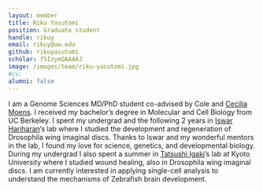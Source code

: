 ```yaml
---
layout: member
title: Riku Yasutomi
position: Graduate student
handle: rikuy
email: rikuy@uw.edu
github: rikuyasutomi
scholar: f5IzymQAAAAJ
image: /images/team/riku-yasutomi.jpg
#cv: 
alumni: false
---
```


I am a Genome Sciences MD/PhD student co-advised by Cole and [Cecilia Moens](https://research.fredhutch.org/moens/en.html). I received my bachelor’s degree in Molecular and Cell Biology from UC Berkeley. I spent my undergrad and the following 2 years in [Iswar Hariharan](https://mcb.berkeley.edu/labs/hariharan/)’s lab where I studied the development and regeneration of Drosophila wing imaginal discs. Thanks to Iswar and my wonderful mentors in the lab, I found my love for science, genetics, and developmental biology. During my undergrad I also spent a summer in [Tatsushi Igaki](https://igakilab.lif.kyoto-u.ac.jp/)’s lab at Kyoto University where I studied wound healing, also in Drosophila wing imaginal discs. I am currently interested in applying single-cell analysis to understand the mechanisms of Zebrafish brain development.
